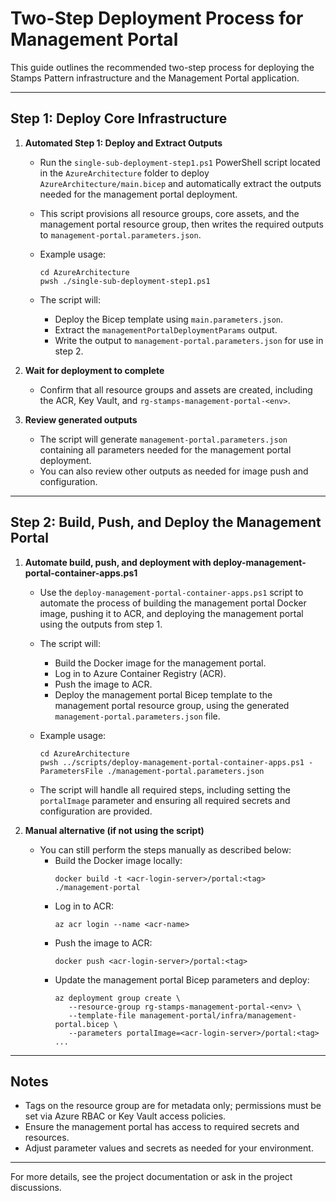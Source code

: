 # Two-Step Deployment Process for Management Portal

This guide outlines the recommended two-step process for deploying the Stamps Pattern infrastructure and the Management Portal application.

---

## Step 1: Deploy Core Infrastructure

1. **Automated Step 1: Deploy and Extract Outputs**
    - Run the `single-sub-deployment-step1.ps1` PowerShell script located in the `AzureArchitecture` folder to deploy `AzureArchitecture/main.bicep` and automatically extract the outputs needed for the management portal deployment.
    - This script provisions all resource groups, core assets, and the management portal resource group, then writes the required outputs to `management-portal.parameters.json`.
    - Example usage:
       ```pwsh
       cd AzureArchitecture
       pwsh ./single-sub-deployment-step1.ps1
       ```

   - The script will:
     - Deploy the Bicep template using `main.parameters.json`.
     - Extract the `managementPortalDeploymentParams` output.
     - Write the output to `management-portal.parameters.json` for use in step 2.

2. **Wait for deployment to complete**
   - Confirm that all resource groups and assets are created, including the ACR, Key Vault, and `rg-stamps-management-portal-<env>`.

3. **Review generated outputs**
   - The script will generate `management-portal.parameters.json` containing all parameters needed for the management portal deployment.
   - You can also review other outputs as needed for image push and configuration.

---

## Step 2: Build, Push, and Deploy the Management Portal


1. **Automate build, push, and deployment with deploy-management-portal-container-apps.ps1**
   - Use the `deploy-management-portal-container-apps.ps1` script to automate the process of building the management portal Docker image, pushing it to ACR, and deploying the management portal using the outputs from step 1.
    - The script will:
       - Build the Docker image for the management portal.
       - Log in to Azure Container Registry (ACR).
       - Push the image to ACR.
       - Deploy the management portal Bicep template to the management portal resource group, using the generated `management-portal.parameters.json` file.
   - Example usage:
      ```pwsh
      cd AzureArchitecture
      pwsh ../scripts/deploy-management-portal-container-apps.ps1 -ParametersFile ./management-portal.parameters.json
      ```

    - The script will handle all required steps, including setting the `portalImage` parameter and ensuring all required secrets and configuration are provided.

2. **Manual alternative (if not using the script)**
    - You can still perform the steps manually as described below:
       - Build the Docker image locally:
          ```pwsh
          docker build -t <acr-login-server>/portal:<tag> ./management-portal
          ```
       - Log in to ACR:
          ```pwsh
          az acr login --name <acr-name>
          ```
       - Push the image to ACR:
          ```pwsh
          docker push <acr-login-server>/portal:<tag>
          ```
       - Update the management portal Bicep parameters and deploy:
          ```pwsh
          az deployment group create \
             --resource-group rg-stamps-management-portal-<env> \
             --template-file management-portal/infra/management-portal.bicep \
             --parameters portalImage=<acr-login-server>/portal:<tag> ...
          ```

---

## Notes
- Tags on the resource group are for metadata only; permissions must be set via Azure RBAC or Key Vault access policies.
- Ensure the management portal has access to required secrets and resources.
- Adjust parameter values and secrets as needed for your environment.

---

For more details, see the project documentation or ask in the project discussions.
